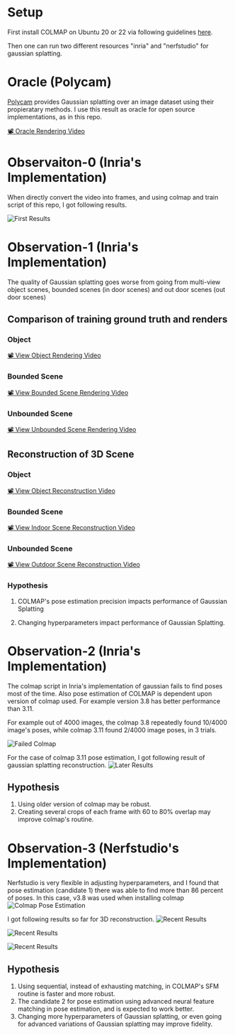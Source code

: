 
# Setup

First install COLMAP on Ubuntu 20 or 22 via following guidelines [here](https://github.com/superdianuj/colmap_installation_directs).

Then one can run two different resources "inria" and "nerfstudio" for gaussian splatting.



# Oracle (Polycam)
[Polycam](https://poly.cam/) provides Gaussian splatting over an image dataset using their propieratary methods. I use this result as oracle for open source implementations, as in this repo.

<!-- [Oracle Gaussian Splatting](assets/oracle.mp4) -->


[📽️ Oracle Rendering Video](assets/oracle.mp4)

# Observaiton-0 (Inria's Implementation)
When directly convert the video into frames, and using colmap and train script of this repo, I got following results.

![First Results](assets/version_0.png)

# Observation-1 (Inria's Implementation)

The quality of Gaussian splatting goes worse from going from multi-view object scenes, bounded scenes (in door scenes) and out door scenes (out door scenes)

## Comparison of training ground truth and renders

<!-- ![Object Rendering](compare_renders/vid_object.mp4)
 -->
### Object

[📽️ View Object Rendering Video](assets/compare_renders/vid_object.mp4)

### Bounded Scene

[📽️ View Bounded Scene Rendering Video](compare_renders/vid_officescene.mp4)

### Unbounded Scene

[📽️ View Unbounded Scene Rendering Video](compare_renders/vid_railscene.mp4)

## Reconstruction of 3D Scene

### Object

[📽️ View Object Reconstruction Video](3d_reconsts/object.webm)

### Bounded Scene

[📽️ View Indoor Scene Reconstruction Video](3d_reconsts/bounded.webm)

### Unbounded Scene

[📽️ View Outdoor Scene Reconstruction Video](3d_reconsts/unbounded.webm)

### Hypothesis

1. COLMAP's pose estimation precision impacts performance of Gaussian Splatting

2. Changing hyperparameters impact performance of Gaussian Splatting.

# Observation-2 (Inria's Implementation)
The colmap script in Inria's implementation of gaussian fails to find poses most of the time. Also pose estimation of COLMAP is dependent upon version of colmap used. For example version 3.8 has better performance than 3.11.

For example out of 4000 images, the colmap 3.8 repeatedly found 10/4000 image's poses, while colmap 3.11 found 2/4000 image poses, in 3 trials. 

![Failed Colmap](assets/failed_colmap.png)

For the case of colmap 3.11 pose estimation, I got following result of gaussian splatting reconstruction.
![Later Results](assets/version2.png)

## Hypothesis
1. Using older version of colmap may be robust.
2. Creating several crops of each frame with 60 to 80% overlap may improve colmap's routine.

# Observation-3 (Nerfstudio's Implementation)
Nerfstudio is very flexible in adjusting hyperparameters, and I found that pose estimation (candidate 1) there was able to find more than 86 percent of poses. In this case, v3.8 was used when installing colmap
![Colmap Pose Estimation](assets/colmap_nerfstudio.png)

I got following results so far for 3D reconstruction.
![Recent Results](assets/version3_1.png)

![Recent Results](assets/version3_2.png)

![Recent Results](assets/version3_3.png)

## Hypothesis
1. Using sequential, instead of exhausting matching, in COLMAP's SFM routine is faster and more robust. 
2. The candidate 2 for pose estimation using advanced neural feature matching in pose estimation, and is expected to work better.
3. Changing more hyperparameters of Gaussian splatting, or even going for advanced variations of Gaussian splatting may improve fidelity.


